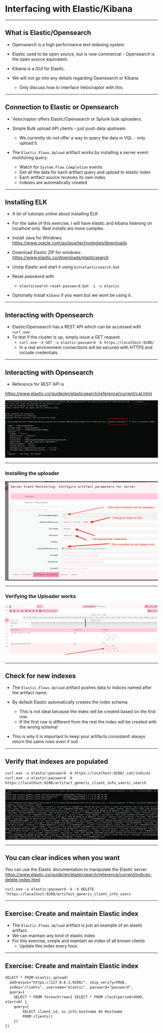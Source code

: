 
<!-- .slide: class="title" -->

# Interfacing with Elastic/Kibana

---

<!-- .slide: class="content" -->

## What is Elastic/Opensearch

* Opensearch is a high performance text indexing system
* Elastic used to be open source, but is now commercial - Opensearch
  is the open source equivalent.

* Kibana is a GUI for Elastic.
* We will not go into any details regarding Opensearch or Kibana
   * Only discuss how to interface Velociraptor with this.

---

<!-- .slide: class="content small-font" -->

## Connection to Elastic or Opensearch

* Velociraptor offers Elastic/Opensearch or Splunk bulk uploaders.
* Simple Bulk upload API clients - just push data upstream.
    * We currently do not offer a way to query the data in VQL - only
      upload it.

* The `Elastic.Flows.Upload` artifact works by installing a server
  event monitoring query:
    * Watch for `System.Flow.Completion` events
    * Get all the data for each artifact query and upload to elastic index
    * Each artifact source receives its own index.
    * Indexes are automatically created

---

<!-- .slide: class="content small-font" -->

## Installing ELK

* A lot of tutorials online about installing ELK

* For the sake of this exercise, I will have elastic and kibana
  listening on localhost only. Real installs are more complex.

* Install Java for Windows: https://www.oracle.com/au/java/technologies/downloads
* Download Elastic ZIP for windows: https://www.elastic.co/downloads/elasticsearch
* Unzip Elastic and start it using `bin\elasticsearch.bat`
* Reset password with
   * `elasticsearch-reset-password.bat -i -u elastic`
* Optionally install `Kibana` if you want but we wont be using it.

---

<!-- .slide: class="content" -->

## Interacting with Opensearch

* Elastic/Opensearch has a REST API which can be accessed with `curl.exe`
* To test if the cluster is up, simply issue a GET request.
   * `curl.exe -X GET -u elastic:password -k https://localhost:9200/`
   * In a real environment connections will be secured with HTTPS and
     include credentials.

---

<!-- .slide: class="content small-font" -->

## Interacting with Opensearch

* Reference for REST API is

https://www.elastic.co/guide/en/elasticsearch/reference/current/cat.html

<img src="testing_elastic_install.png" >

---

<!-- .slide: class="full_screen_diagram" -->

### Installing the uploader

![](installing_elastic_uploader.png)

---

<!-- .slide: class="full_screen_diagram" -->

### Verifying the Uploader works

![](verifying_elastic_uploader.png)

---

<!-- .slide: class="content" -->

## Check for new indexes

* The `Elastic.Flows.Upload` artifact pushes data to indices named
  after the artifact name.

* By default Elastic automatically creates the index schema.
   * This is not ideal because the index will be created based on the
     first row.
   * If the first row is different from the rest the index will be
     created with the wrong schema!

* This is why it is important to keep your artifacts consistent!
  always return the same rows even if null.

---

<!-- .slide: class="content small-font" -->

## Verify that indexes are populated

```
curl.exe -u elastic:password -k https://localhost:9200/_cat/indices
curl.exe -u elastic:password -k https://localhost:9200/artifact_generic_client_info_users/_search
```

![](verifying_elastic_with_curl.png)

---

<!-- .slide: class="content" -->

## You can clear indices when you want

You can use the Elastic documentation to manipulate the Elastic server
https://www.elastic.co/guide/en/elasticsearch/reference/current/indices-delete-index.html

```
curl.exe -u elastic:password -k -X DELETE "https://localhost:9200/artifact_generic_client_info_users
```

---

<!-- .slide: class="content" -->

## Exercise: Create and maintain Elastic index

* The `Elastic.Flows.Upload` artifact is just an example of an elastic
  artifact.
* We can maintain any kind of elastic index
* For this exercise, create and maintain an index of all known clients
    * Update this index every hour.

---

<!-- .slide: class="content small-font" -->

## Exercise: Create and maintain Elastic index

<div class="solution solution-closed">

```
SELECT * FROM elastic_upload(
  addresses="https://127.0.0.1:9200/", skip_verify=TRUE,
  index="clients", username="elastic", password="password",
  query={
    SELECT * FROM foreach(row={ SELECT * FROM clock(period=3600, start=0) },
    query={
        SELECT client_id, os_info.hostname AS Hostname
        FROM clients()
    })
})
```

</div>
